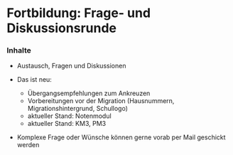 # Fortbildung: Frage- und Diskussionsrunde


### Inhalte
+ Austausch, Fragen und Diskussionen
+ Das ist neu:
    + Übergangsempfehlungen zum Ankreuzen
    + Vorbereitungen vor der Migration (Hausnummern, Migrationshintergrund, Schullogo)
    + aktueller Stand: Notenmodul
    + aktueller Stand: KM3, PM3
    
+ Komplexe Frage oder Wünsche können gerne vorab per Mail geschickt werden















